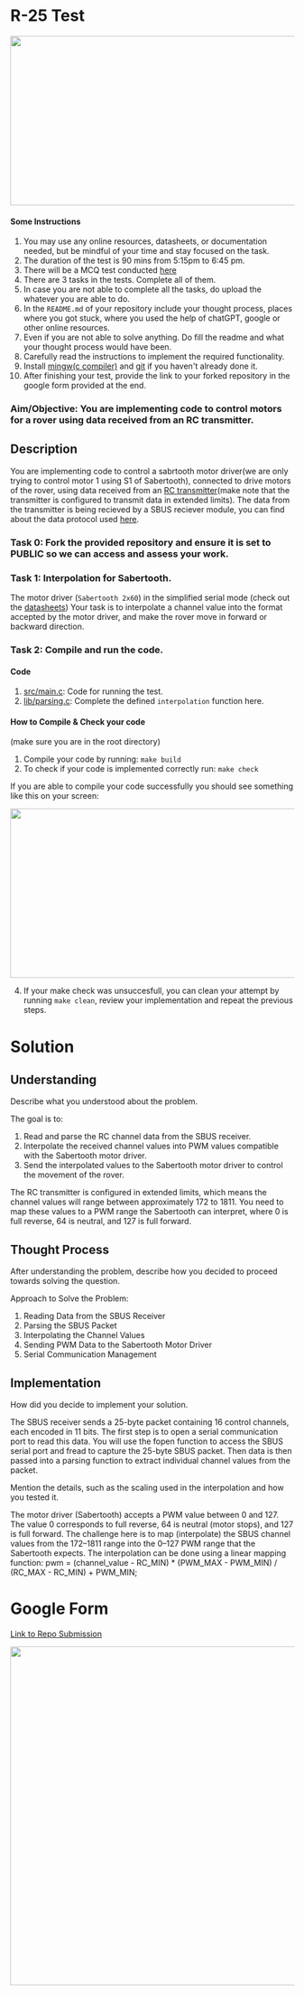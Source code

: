 # R-25 Test

<p align="center">
  <img src="https://github.com/teamrudra/r25-test/blob/main/datasheets/rover.jpeg" width="600" height="300"/>

#### Some Instructions
1. You may use any online resources, datasheets, or documentation needed, but be mindful of your time and stay focused on the task.
2. The duration of the test is 90 mins from 5:15pm to 6:45 pm.
3. There will be a MCQ test conducted [here](https://r25.munmap.net)
4. There are 3 tasks in the tests. Complete all of them.
5. In case you are not able to complete all the tasks, do upload the whatever you are able to do.
6. In the `README.md` of your repository include your thought process, places where you got stuck, where you used the help of chatGPT, google or other online resources.
7. Even if you are not able to solve anything. Do fill the readme and what your thought process would have been.
8. Carefully read the instructions to implement the required functionality.
9. Install [mingw(c compiler)](https://www.mingw-w64.org/downloads/#w64devkit) and [git](https://git-scm.com/downloads) if you haven't already done it.
10. After finishing your test, provide the link to your forked repository in the google form provided at the end.
     
### Aim/Objective: You are implementing code to control motors for a rover using data received from an RC transmitter.
## Description
You are implementing code to control a sabrtooth motor driver(we are only trying to control motor 1 using S1 of Sabertooth), connected to drive motors of the rover, using data received from an [RC transmitter](datasheets/transmitter-manual.pdf)(make note that the transmitter is configured to transmit data in extended limits). The data from the transmitter is being recieved by a SBUS reciever module, you can find about the data protocol used [here](https://github.com/bolderflight/sbus/blob/main/README.md). 

### Task 0: Fork the provided repository and ensure it is set to PUBLIC so we can access and assess your work.
### Task 1: Interpolation for Sabertooth.
The motor driver (`Sabertooth 2x60`) in the simplified serial mode (check out the [datasheets](datasheets/sabertooth(2x60).pdf))
Your task is to interpolate a channel value into the format accepted by the motor driver, and make the rover move in forward or backward direction.
### Task 2: Compile and run the code.

#### Code
1. [src/main.c](src/main.c): Code for running the test.
2. [lib/parsing.c](lib/parsing.c): Complete the defined `interpolation` function here.

#### How to Compile & Check your code
(make sure you are in the root directory)   
1. Compile your code by running: `make build`
2. To check if your code is implemented correctly run: `make check`
   
If you are able to compile your code successfully you should see something like this on your screen:

<p align="center">
  <img src="https://github.com/teamrudra/r25-test/blob/main/datasheets/make_check_succesfull.png" width="600" height="300"/>
</p>

4. If your make check was unsuccesfull, you can clean your attempt by running `make clean`, review your implementation and repeat the previous steps.

# Solution
## Understanding
Describe what you understood about the problem.

The goal is to:
 1. Read and parse the RC channel data from the SBUS receiver.
 2. Interpolate the received channel values into PWM values compatible with the Sabertooth motor driver.
 3. Send the interpolated values to the Sabertooth motor driver to control the movement of the rover.

The RC transmitter is configured in extended limits, which means the channel values will range between approximately 172 to 1811. You need to map these values to a PWM range the Sabertooth can interpret, where 0 is full reverse, 64 is neutral, and 127 is full forward.

## Thought Process
After understanding the problem, describe how you decided to proceed towards solving the question.

Approach to Solve the Problem:
1. Reading Data from the SBUS Receiver
2. Parsing the SBUS Packet
3. Interpolating the Channel Values
4. Sending PWM Data to the Sabertooth Motor Driver
5. Serial Communication Management

## Implementation
How did you decide to implement your solution.

The SBUS receiver sends a 25-byte packet containing 16 control channels, each encoded in 11 bits. The first step is to open a serial communication port to read this data. You will use the fopen function to access the SBUS serial port and fread to capture the 25-byte SBUS packet. Then data is then passed into a parsing function to extract individual channel values from the packet.

Mention the details, such as the scaling used in the interpolation and how you tested it.

The motor driver (Sabertooth) accepts a PWM value between 0 and 127. The value 0 corresponds to full reverse, 64 is neutral (motor stops), and 127 is full forward. The challenge here is to map (interpolate) the SBUS channel values from the 172–1811 range into the 0–127 PWM range that the Sabertooth expects. 
The interpolation can be done using a linear mapping function:
pwm = (channel_value - RC_MIN) * (PWM_MAX - PWM_MIN) / (RC_MAX - RC_MIN) + PWM_MIN;


# Google Form
[Link to Repo Submission](https://docs.google.com/forms/d/e/1FAIpQLSeKVbm2dqWxwA5lbEkRfzY8KF619mI5ibGs0Cm2e5wrb0hoWQ/viewform)


<p align="center">
  <img src="https://github.com/teamrudra/r25-test/blob/main/datasheets/feynman-simple.jpg" width="600" height="600"/>
</p>
